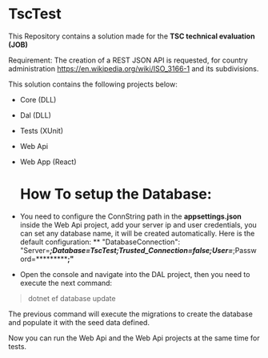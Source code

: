 # TscTest

This Repository contains a solution made for the **TSC technical evaluation (JOB)** 

Requirement: The creation of a REST JSON API is requested, for country administration https://en.wikipedia.org/wiki/ISO_3166-1 and its subdivisions.

This solution contains the following projects below:

- Core (DLL)
- Dal (DLL)
- Tests (XUnit)
- Web Api
- Web App (React)

  # How To setup the Database:

- You need to configure the ConnString path in the **appsettings.json** inside the Web Api project, add your server ip and user credentials, you can set any database name, it will be created automatically. Here is the default configuration: ** "DatabaseConnection": "Server=*********;Database=TscTest;Trusted_Connection=false;User=*********;Password=***********;"**

- Open the console and navigate into the DAL project, then you need to execute the next command:

> dotnet ef database update

The previous command will execute the migrations to create the database and populate it with the seed data defined.

Now you can run the Web Api and the Web Api projects at the same time for tests.
